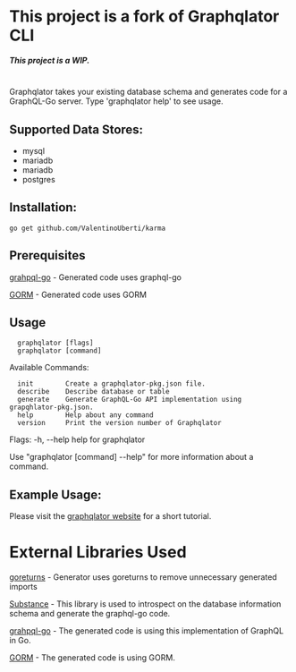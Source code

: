 # This project is a fork of Graphqlator CLI
__*This project is a WIP.*__
# 

Graphqlator takes your existing database schema and generates code for a GraphQL-Go server. Type 'graphqlator help' to see usage.

## Supported Data Stores:

- mysql
- mariadb
- mariadb
- postgres

## Installation:

```
go get github.com/ValentinoUberti/karma
```

## Prerequisites

[grahpql-go](https://github.com/graphql-go/graphql) - Generated code uses graphql-go

[GORM](https://github.com/jinzhu/gorm) - Generated code uses GORM

## Usage
```
  graphqlator [flags]
  graphqlator [command]
```
Available Commands:
```
  init        Create a graphqlator-pkg.json file.
  describe    Describe database or table
  generate    Generate GraphQL-Go API implementation using grapqhlator-pkg.json.
  help        Help about any command
  version     Print the version number of Graphqlator
```
Flags:
  -h, --help   help for graphqlator

Use "graphqlator [command] --help" for more information about a command.

## Example Usage:

Please visit the [graphqlator website](https://ahmedalhulaibi.github.io/graphqlator-website/) for a short tutorial.

# External Libraries Used
[goreturns](https://github.com/sqs/goreturns) - Generator uses goreturns to remove unnecessary generated imports

[Substance](https://github.com/ahmedalhulaibi/substance) - This library is used to introspect on the database information schema and generate the graphql-go code.

[grahpql-go](https://github.com/graphql-go/graphql) - The generated code is using this implementation of GraphQL in Go.

[GORM](https://github.com/jinzhu/gorm) - The generated code is using GORM.

